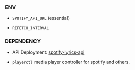 ### ENV

-   `SPOTIFY_API_URL` (essential)

-   `REFETCH_INTERVAL`

### DEPENDENCY

-   API Deployment: [spotify-lyrics-api](https://github.com/akashrchandran/spotify-lyrics-api)

-   `playerctl` media player controller for spotify and others.
